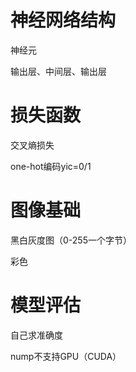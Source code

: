 # 神经网络结构

神经元

输出层、中间层、输出层

# 损失函数

交叉熵损失

one-hot编码yic=0/1

# 图像基础

黑白灰度图（0-255一个字节）

彩色

# 模型评估

自己求准确度



nump不支持GPU（CUDA）





